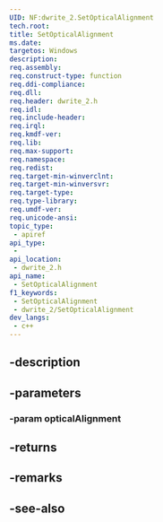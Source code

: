```yaml
---
UID: NF:dwrite_2.SetOpticalAlignment
tech.root: 
title: SetOpticalAlignment
ms.date: 
targetos: Windows
description: 
req.assembly: 
req.construct-type: function
req.ddi-compliance: 
req.dll: 
req.header: dwrite_2.h
req.idl: 
req.include-header: 
req.irql: 
req.kmdf-ver: 
req.lib: 
req.max-support: 
req.namespace: 
req.redist: 
req.target-min-winverclnt: 
req.target-min-winversvr: 
req.target-type: 
req.type-library: 
req.umdf-ver: 
req.unicode-ansi: 
topic_type:
 - apiref
api_type:
 - 
api_location:
 - dwrite_2.h
api_name:
 - SetOpticalAlignment
f1_keywords:
 - SetOpticalAlignment
 - dwrite_2/SetOpticalAlignment
dev_langs:
 - c++
---
```


## -description

## -parameters

### -param opticalAlignment

## -returns

## -remarks

## -see-also

